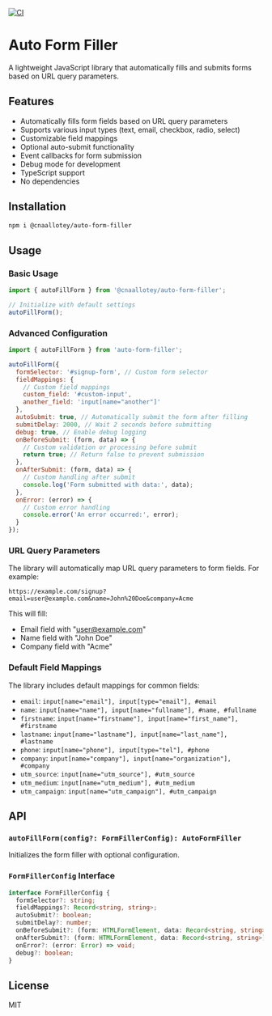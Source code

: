 [![CI](https://github.com/cnaallotey/auto-form-filler/actions/workflows/ci.yml/badge.svg)](https://github.com/cnaallotey/auto-form-filler/actions/workflows/ci.yml)

# Auto Form Filler

A lightweight JavaScript library that automatically fills and submits forms based on URL query parameters.

## Features

- Automatically fills form fields based on URL query parameters
- Supports various input types (text, email, checkbox, radio, select)
- Customizable field mappings
- Optional auto-submit functionality
- Event callbacks for form submission
- Debug mode for development
- TypeScript support
- No dependencies

## Installation

```bash
npm i @cnaallotey/auto-form-filler
```

## Usage

### Basic Usage

```javascript
import { autoFillForm } from '@cnaallotey/auto-form-filler';

// Initialize with default settings
autoFillForm();
```

### Advanced Configuration

```javascript
import { autoFillForm } from 'auto-form-filler';

autoFillForm({
  formSelector: '#signup-form', // Custom form selector
  fieldMappings: {
    // Custom field mappings
    custom_field: '#custom-input',
    another_field: 'input[name="another"]'
  },
  autoSubmit: true, // Automatically submit the form after filling
  submitDelay: 2000, // Wait 2 seconds before submitting
  debug: true, // Enable debug logging
  onBeforeSubmit: (form, data) => {
    // Custom validation or processing before submit
    return true; // Return false to prevent submission
  },
  onAfterSubmit: (form, data) => {
    // Custom handling after submit
    console.log('Form submitted with data:', data);
  },
  onError: (error) => {
    // Custom error handling
    console.error('An error occurred:', error);
  }
});
```

### URL Query Parameters

The library will automatically map URL query parameters to form fields. For example:

```
https://example.com/signup?email=user@example.com&name=John%20Doe&company=Acme
```

This will fill:
- Email field with "user@example.com"
- Name field with "John Doe"
- Company field with "Acme"

### Default Field Mappings

The library includes default mappings for common fields:

- `email`: `input[name="email"], input[type="email"], #email`
- `name`: `input[name="name"], input[name="fullname"], #name, #fullname`
- `firstname`: `input[name="firstname"], input[name="first_name"], #firstname`
- `lastname`: `input[name="lastname"], input[name="last_name"], #lastname`
- `phone`: `input[name="phone"], input[type="tel"], #phone`
- `company`: `input[name="company"], input[name="organization"], #company`
- `utm_source`: `input[name="utm_source"], #utm_source`
- `utm_medium`: `input[name="utm_medium"], #utm_medium`
- `utm_campaign`: `input[name="utm_campaign"], #utm_campaign`

## API

### `autoFillForm(config?: FormFillerConfig): AutoFormFiller`

Initializes the form filler with optional configuration.

### `FormFillerConfig` Interface

```typescript
interface FormFillerConfig {
  formSelector?: string;
  fieldMappings?: Record<string, string>;
  autoSubmit?: boolean;
  submitDelay?: number;
  onBeforeSubmit?: (form: HTMLFormElement, data: Record<string, string>) => boolean;
  onAfterSubmit?: (form: HTMLFormElement, data: Record<string, string>) => void;
  onError?: (error: Error) => void;
  debug?: boolean;
}
```

## License

MIT 
